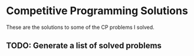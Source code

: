 # Competitive Programming Solutions

These are the solutions to some of the CP problems I solved.

## TODO: Generate a list of solved problems
